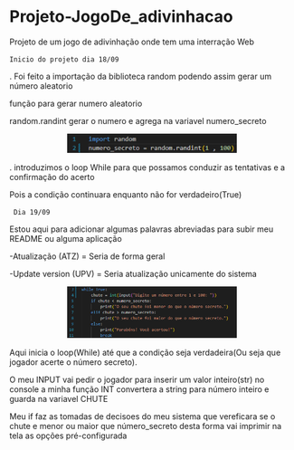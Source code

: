 # Projeto-JogoDe_adivinhacao
 Projeto de um jogo de adivinhação onde tem uma interração Web 

    Inicio do projeto dia 18/09
<p>. Foi feito a importação da biblioteca random podendo assim gerar um número aleatorio</p>
<p>função para gerar numero aleatorio</p>
<p>random.randint gerar o numero e agrega na variavel numero_secreto</p>
    <div align="center">
    <img src="imgs/random.png" width="300">
    </div>
<p>. introduzimos o loop While para que possamos conduzir as tentativas e a confirmação do acerto</p>
<p>Pois a condição continuara enquanto não for verdadeiro(True)</p>

     Dia 19/09
<p>Estou aqui para adicionar algumas palavras abreviadas para subir meu README ou alguma aplicação</p>
<p>-Atualização (ATZ) = Seria de forma geral</p>
<p>-Update version (UPV) = Seria atualização unicamente do sistema</p> 
    <div align="center">
    <img src="imgs/while.png" width="300">
    </div>
<p>Aqui inicia o loop(While) até que a condição seja verdadeira(Ou seja que jogador acerte o número secreto).</p>
<p>O meu INPUT vai pedir o jogador para inserir um valor inteiro(str) no console a minha função INT convertera a string para número inteiro e guarda na variavel CHUTE</p>
<p>Meu if faz as tomadas de decisoes do meu sistema que vereficara se o chute e menor ou maior que número_secreto desta forma vai imprimir na tela as opções pré-configurada</p>

